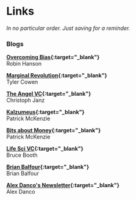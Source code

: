 # Links
_In no particular order. Just saving for a reminder._

### Blogs
**[Overcoming Bias](https://www.overcomingbias.com/){:target="_blank"}**  
Robin Hanson  

**[Marginal Revolution](https://marginalrevolution.com/){:target="_blank"}**  
Tyler Cowen  

**[The Angel VC](http://christophjanz.blogspot.com/){:target="_blank"}**  
Christoph Janz  

**[Kalzumeus](https://www.kalzumeus.com/){:target="_blank"}**  
Patrick McKenzie   

**[Bits about Money](https://www.bitsaboutmoney.com/){:target="_blank"}**  
Patrick McKenzie   

**[Life Sci VC](https://lifescivc.com/){:target="_blank"}**  
Bruce Booth  

**[Brian Balfour](https://brianbalfour.com/){:target="_blank"}**  
Brian Balfour   

**[Alex Danco's Newsletter](https://alexdanco.com/){:target="_blank"}**  
Alex Danco   

<!--

**[](){:target="_blank"}**  
XX   

-->